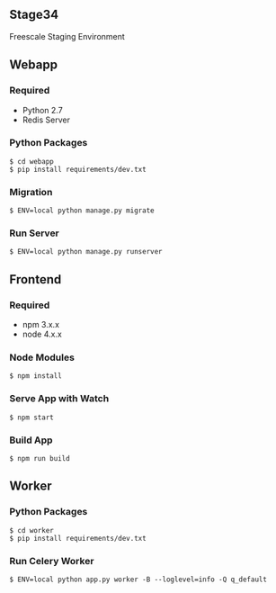 ## Stage34
Freescale Staging Environment


## Webapp
### Required
- Python 2.7
- Redis Server

### Python Packages
```
$ cd webapp
$ pip install requirements/dev.txt
```

### Migration
```
$ ENV=local python manage.py migrate
```

### Run Server
```
$ ENV=local python manage.py runserver
```

## Frontend
### Required
- npm 3.x.x
- node 4.x.x

### Node Modules
```
$ npm install
```

### Serve App with Watch
```
$ npm start
```

### Build App
```
$ npm run build
```

## Worker
### Python Packages
```
$ cd worker
$ pip install requirements/dev.txt
```

### Run Celery Worker
```
$ ENV=local python app.py worker -B --loglevel=info -Q q_default
```